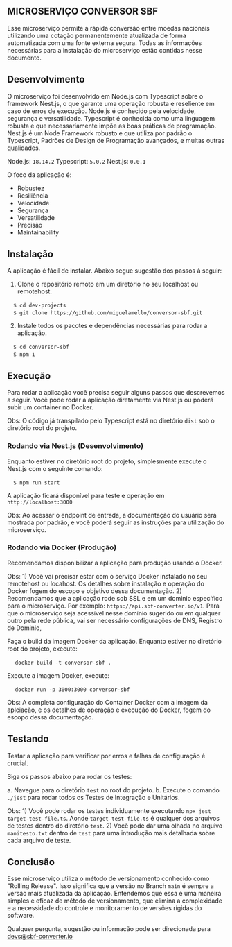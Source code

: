 ## MICROSERVIÇO CONVERSOR SBF

Esse microserviço permite a rápida conversão entre moedas nacionais utilizando uma cotação permanentemente atualizada de forma automatizada com uma fonte externa segura. Todas as informações necessárias para a instalação do microserviço estão contidas nesse documento.
## Desenvolvimento

O microserviço foi desenvolvido em Node.js com Typescript sobre o framework Nest.js, o que garante uma operação robusta e reseliente em caso de erros de execução. Node.js é conhecido pela velocidade, segurança e versatilidade. Typescript é conhecida como uma linguagem robusta e que necessariamente impõe as boas práticas de programação. Nest.js é um Node Framework robusto e que utiliza por padrão o Typescript, Padrões de Design de Programação avançados, e muitas outras qualidades.

Node.js: `18.14.2`
Typescript: `5.0.2`
Nest.js: `0.0.1`

O foco da aplicação é:

* Robustez
* Resiliência
* Velocidade
* Segurança
* Versatilidade
* Precisão
* Maintainability

## Instalação

A aplicação é fácil de instalar. Abaixo segue sugestão dos passos à seguir:

1) Clone o repositório remoto em um diretório no seu localhost ou remotehost.

&emsp;`$ cd dev-projects` <br>
&emsp;`$ git clone https://github.com/miguelamello/conversor-sbf.git` <br>

2) Instale todos os pacotes e dependências necessárias para rodar a aplicação.

&emsp;`$ cd conversor-sbf` <br>
&emsp;`$ npm i` <br>

## Execução

Para rodar a aplicação você precisa seguir alguns passos que descrevemos a seguir. Vocẽ pode rodar a aplicação diretamente via Nest.js ou poderá subir um container no Docker.

Obs: O código já transpilado pelo Typescript está no diretório `dist` sob o diretório root do projeto. 

### Rodando via Nest.js (Desenvolvimento)

Enquanto estiver no diretório root do projeto, simplesmente execute o Nest.js com o seguinte comando:

&emsp;`$ npm run start` <br>

A aplicação ficará disponível para teste e operação em `http://localhost:3000`

Obs: Ao acessar o endpoint de entrada, a documentação do usuário será mostrada por padrão, e você poderá seguir as instruções para utilização do microserviço. 

### Rodando via Docker (Produção)

Recomendamos disponibilizar a aplicação para produção usando o Docker.

Obs: 1) Você vai precisar estar com o serviço Docker instalado no seu remotehost ou locahost. Os detalhes sobre instalação e operação do Docker fogem do escopo e objetivo dessa documentação. 2) Recomendamos que a aplicação rode sob SSL e em um dominio específico para o microserviço. Por exemplo: `https://api.sbf-converter.io/v1`. Para que o microserviço seja acessível nesse domínio sugerido ou em qualquer outro pela rede pública, vai ser necessário configurações de DNS, Registro de Dominio, 

Faça o build da imagem Docker da aplicação. Enquanto estiver no diretório root do projeto, execute:

&emsp; `docker build -t conversor-sbf .`

Execute a imagem Docker, execute:

&emsp; `docker run -p 3000:3000 conversor-sbf`

Obs: A completa configuração do Container Docker com a imagem da aplciação, e os detalhes de operação e execução do Docker, fogem do escopo dessa documentação. 

## Testando

Testar a aplicação para verificar por erros e falhas de configuração é crucial.

Siga os passos abaixo para rodar os testes:

a. Navegue para o diretório `test` no root do projeto.
b. Execute o comando `./jest` para rodar todos os Testes de Integração e Unitários.

Obs: 1) Você pode rodar os testes individuamente executando `npx jest target-test-file.ts`. Aonde `target-test-file.ts` é qualquer dos arquivos de testes dentro do diretório `test`. 2) Vocẽ pode dar uma olhada no arquivo `manitesto.txt` dentro de `test` para uma introdução mais detalhada sobre cada arquivo de teste.

## Conclusão

Esse microserviço utiliza o método de versionamento conhecido como "Rolling Release". Isso significa que a versão no Branch `main` é sempre a versão mais atualizada da aplicação. Entendemos que essa é uma maneira simples e eficaz de método de versionamento, que elimina a complexidade e a necessidade do controle e monitoramento de versões rígidas do software. 

Qualquer pergunta, sugestão ou informação pode ser direcionada para devs@sbf-converter.io
